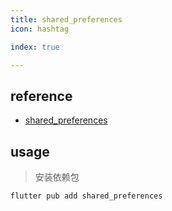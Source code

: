 ```yaml
---
title: shared_preferences
icon: hashtag

index: true

---
```


<!-- more -->

## reference

- [shared_preferences](https://pub.dev/packages/shared_preferences)

## usage

> 安装依赖包

```shell
flutter pub add shared_preferences
```



